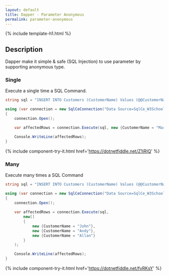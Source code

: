 ```yaml
---
layout: default
title: Dapper - Parameter Anonymous 
permalink: parameter-anonymous
---
```


{% include template-h1.html %}

## Description
Dapper make it simple & safe (SQL Injection) to use parameter by supporting anonymous type.

### Single
Execute a single time a SQL Command.

```csharp
string sql = "INSERT INTO Customers (CustomerName) Values (@@CustomerName);";

using (var connection = new SqlCeConnection("Data Source=SqlCe_W3Schools.sdf"))
{
	connection.Open();

	var affectedRows = connection.Execute(sql, new {CustomerName = "Mark"});

	Console.WriteLine(affectedRows);
}
```
{% include component-try-it.html href='https://dotnetfiddle.net/Z1iRIQ' %}  

### Many
Execute many times a SQL Command

```csharp
string sql = "INSERT INTO Customers (CustomerName) Values (@@CustomerName);";

using (var connection = new SqlCeConnection("Data Source=SqlCe_W3Schools.sdf"))
{
	connection.Open();
	
	var affectedRows = connection.Execute(sql,
 		new[]
 		{
     		new {CustomerName = "John"},
     		new {CustomerName = "Andy"},
     		new {CustomerName = "Allan"}
 		}
	);

	Console.WriteLine(affectedRows);
}
```
{% include component-try-it.html href='https://dotnetfiddle.net/fvRKsY' %}  